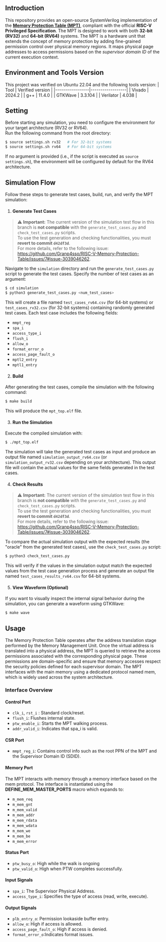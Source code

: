 ## Introduction
This repository provides an open-source SystemVerilog implementation of the [**Memory Protection Table (MPT)**](https://github.com/riscv/riscv-smmtt), compliant with the official **RISC-V Privileged Specification**. The MPT is designed to work with both **32-bit (RV32)** and **64-bit (RV64)** systems. The MPT is a hardware unit that extends the concept of memory protection by adding fine-grained permission control over physical memory regions. It maps physical page addresses to access permissions based on the *supervisor domain ID* of the current execution context.

## Environment and Tools Version
This project was verified on Ubuntu 22.04 and the following tools version:
| Tool            | Verified version |
|-----------------|------------------|
| Vivado          | 2024.2           |
| g++             | 11.4.0           |
| GTKWave         | 3.3.104          |
| Verilator       | 4.038            |


## Setting
Before starting any simulation, you need to configure the environment for your target architecture (RV32 or RV64).  
Run the following command from the root directory:
```bash
$ source settings.sh rv32   # For 32-bit systems
$ source settings.sh rv64   # For 64-bit systems
```
If no argument is provided (i.e., if the script is executed as `source settings.sh`), the environment will be configured by default for the RV64 architecture.
## Simulation Flow
Follow these steps to generate test cases, build, run, and verify the MPT simulation:
1. #### Generate Test Cases
> ⚠️ **Important:** The current version of the simulation test flow in this branch is **not compatible** with the `generate_test_cases.py` and `check_test_cases.py` scripts.  
> To use the test generation and checking functionalities, you must **revert to commit `d42df3d`**.  
> For more details, refer to the following issue: https://github.com/Granp4sso/RISC-V-Memory-Protection-Table/issues/7#issue-3039046262.

Navigate to the `simulation` directory and run the `generate_test_cases.py` script to generate the test cases. Specify the number of test cases as an argument:

```bash
$ cd simulation
$ python3 generate_test_cases.py <num_test_cases>
```
This will create a file named `test_cases_rv64.csv` (for 64-bit systems) or `test_cases_rv32.csv` (for 32-bit systems) containing randomly generated test cases. Each test case includes the following fields:
- `mmpt_reg`
- `spa_i`
- `access_type_i`
- `flush_i`
- `allow_o`
- `format_error_o`
- `access_page_fault_o`
- `mptl2_entry`
- `mptl1_entry`


2. #### Build
After generating the test cases, compile the simulation with the following command:

```bash
$ make build
```
This will produce the `mpt_top.elf` file.

3. #### Run the Simulation
Execute the compiled simulation with:
```bash
$ ./mpt_top.elf
```

The simulation will take the generated test cases as input and produce an output file named `simulation_output_rv64.csv` (or `simulation_output_rv32.csv` depending on your architecture). This output file will contain the actual values for the same fields generated in the test cases.

4. #### Check Results
> ⚠️ **Important:** The current version of the simulation test flow in this branch is **not compatible** with the `generate_test_cases.py` and `check_test_cases.py` scripts.  
> To use the test generation and checking functionalities, you must **revert to commit `d42df3d`**.  
> For more details, refer to the following issue: https://github.com/Granp4sso/RISC-V-Memory-Protection-Table/issues/7#issue-3039046262.

To compare the actual simulation output with the expected results (the "oracle" from the generated test cases), use the `check_test_cases.py` script:

```bash
$ python3 check_test_cases.py
```
This will verify if the values in the simulation output match the expected values from the test case generation process and generate an output file named  `test_cases_results_rv64.csv` for 64-bit systems.

5. #### View Waveform (Optional)
If you want to visually inspect the internal signal behavior during the simulation, you can generate a waveform using GTKWave:
```bash
$ make wave
```
## Usage
The Memory Protection Table operates after the address translation stage performed by the Memory Management Unit. Once the virtual address is translated into a physical address, the MPT is queried to retrieve the access permissions associated with the corresponding physical page. These permissions are domain-specific and ensure that memory accesses respect the security policies defined for each supervisor domain.
The MPT interfaces with the main memory using a dedicated protocol named mem, which is widely used across the system architecture.

### Interface Overview
#### Control Port
- `clk_i`, `rst_i` : Standard clock/reset.
- `flush_i`: Flushes internal state.
- `ptw_enable_i`: Starts the MPT walking process.
- `addr_valid_i`: Indicates that spa_i is valid.

#### CSR Port
- `mmpt_reg_i`: Contains control info such as the root PPN of the MPT and the Supervisor Domain ID (SDID).
####  Memory Port
The MPT interacts with memory through a memory interface based on the mem protocol. The interface is instantiated using the  **DEFINE_MEM_MASTER_PORTS** macro which expands to:

- `m_mem_req`
- `m_mem_gnt`
- `m_mem_valid`
- `m_mem_addr`
- `m_mem_rdata`
- `m_mem_wdata`
- `m_mem_we`
- `m_mem_be`
- `m_mem_error`

####  Status Port
- `ptw_busy_o`: High while the walk is ongoing
- `ptw_valid_o`: High when PTW completes successfully.

#### Input Signals
- `spa_i`: The Supervisor Physical Address.
- `access_type_i`: Specifies the type of access (read, write, execute).

####  Output Signals
- `plb_entry_o`: Permission lookaside buffer entry.
- `allow_o`: High if access is allowed.
- `access_page_fault_o`: High if access is denied.
- `format_error_o`:Indicates format issues.
